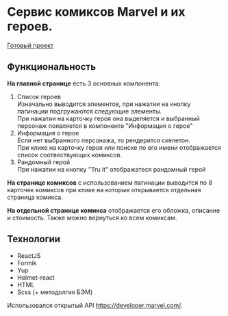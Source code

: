 # Сервис комиксов Marvel и их героев.
[Готовый проект](https://marvel-service-lyart.vercel.app/)

## Функциональность
**На главной странице** есть 3 основных компонента:
1. Список героев    
   Изначально выводится элементов, при нажатии на кнопку пагинации подгружаются следующие элементы.    
   При нажатии на карточку героя она выделяется и выбранный персонаж появляется в компоненте "Информация о герое"
2. Информация о герое    
   Если нет выбранного персонажа, то рендерится скелетон.    
   При клике на карточку героя или поиске по его имени отображается список соотвествующих комиксов.
3. Рандомный герой    
   При нажатии на кнопку "Tru it" отображатеся рандомный герой

**На странице комиксов** с использованием пагинации выводится по 8 карточек комиксов при клике на которые открывается отдельная страница комикса.    

**На отдельной странице комикса** отображается его обложка, описание и стоимость. Также можно вернуться ко всем комиксам.

## Технологии
+ ReactJS
+ Formik
+ Yup
+ Helmet-react
+ HTML
+ Scss (+ методолгия БЭМ)

Использовался открытый API https://developer.marvel.com/.

  
